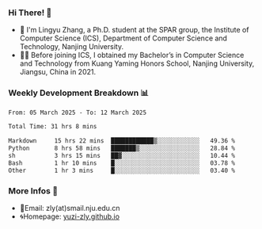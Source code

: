 ### Hi There! 👋 
- 🐳 I'm Lingyu Zhang, a Ph.D. student at the SPAR group, the Institute of Computer Science (ICS), Department of Computer Science and Technology, Nanjing University.
- 🧑‍🎓 Before joining ICS, I obtained my Bachelor’s in Computer Science and Technology from Kuang Yaming Honors School, Nanjing University, Jiangsu, China in 2021.

### Weekly Development Breakdown :bar_chart:

<!--START_SECTION:waka-->

```txt
From: 05 March 2025 - To: 12 March 2025

Total Time: 31 hrs 8 mins

Markdown     15 hrs 22 mins  ████████████▒░░░░░░░░░░░░   49.36 %
Python       8 hrs 58 mins   ███████▒░░░░░░░░░░░░░░░░░   28.84 %
sh           3 hrs 15 mins   ██▓░░░░░░░░░░░░░░░░░░░░░░   10.44 %
Bash         1 hr 10 mins    █░░░░░░░░░░░░░░░░░░░░░░░░   03.78 %
Other        1 hr 3 mins     █░░░░░░░░░░░░░░░░░░░░░░░░   03.40 %
```

<!--END_SECTION:waka-->

<!--
### Github Contributions :octocat:

![](https://raw.githubusercontent.com/yuzi-zly/yuzi-zly/output/github-contribution-grid-snake.svg)              
-->

### More Infos 📖

- 📧Email: zly(at)smail.nju.edu.cn
- 🌀Homepage: [yuzi-zly.github.io](https://yuzi-zly.github.io/)
